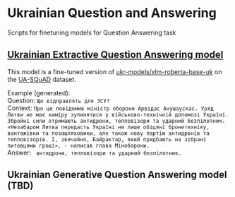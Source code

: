 # Ukrainian Question and Answering
Scripts for finetuning models for Question Answering task

## [Ukrainian Extractive Question Answering model](https://huggingface.co/robinhad/ukrainian-qa)
This model is a fine-tuned version of [ukr-models/xlm-roberta-base-uk](https://huggingface.co/ukr-models/xlm-roberta-base-uk) on the [UA-SQuAD](https://github.com/fido-ai/ua-datasets/tree/main/ua_datasets/src/question_answering) dataset.

Example (generated):  
Question: `Що відправлять для ЗСУ?`  
Context: `Про це повідомив міністр оборони Арвідас Анушаускас. Уряд Литви не має наміру зупинятися у військово-технічній допомозі Україні. Збройні сили отримають антидрони, тепловізори та ударний безпілотник. «Незабаром Литва передасть Україні не лише обіцяні бронетехніку, вантажівки та позашляховики, але також нову партію антидронів та тепловізорів. І, звичайно, Байрактар, який придбають на зібрані литовцями гроші», - написав глава Міноборони.`  
Answer: ` антидрони, тепловізори та ударний безпілотник.`  

## Ukrainian Generative Question Answering model (TBD)
